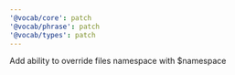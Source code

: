 ```yaml
---
'@vocab/core': patch
'@vocab/phrase': patch
'@vocab/types': patch
---
```


Add ability to override files namespace with \$namespace

